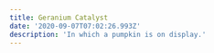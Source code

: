 ```yaml
---
title: Geranium Catalyst
date: '2020-09-07T07:02:26.993Z'
description: 'In which a pumpkin is on display.'
---
```

